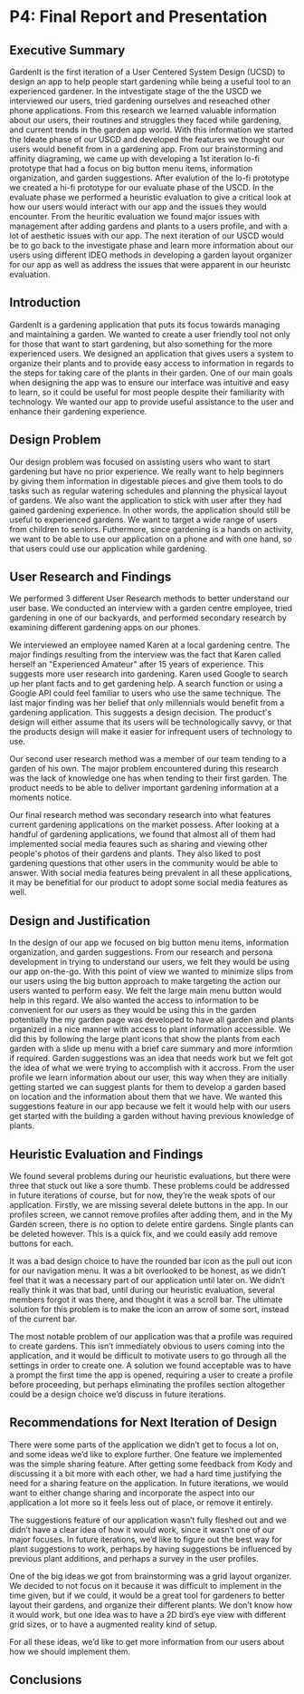 # P4: Final Report and Presentation

## Executive Summary

GardenIt is the first iteration of a User Centered System Design (UCSD) to design an app to help people start gardening while being a useful tool to an experienced gardener.  In the intvestigate stage of the the USCD we interviewed our users, tried gardening ourselves and reseached other phone applications.  From this research we learned valuable information about our users, their routines and struggles they faced while gardening, and current trends in the garden app world.  With this information we started the Ideate phase of our USCD and developed the features we thought our users would benefit from in a gardening app. From our brainstorming and affinity diagraming, we came up with developing a 1st iteration lo-fi prototype that had a focus on big button menu items, information organization, and garden suggestions.  After evalution of the lo-fi prototype we created a hi-fi prototype for our evaluate phase of the USCD.  In the evaluate phase we performed a heuristic evaluation to give a critical look at how our users would interact with our app and the issues they would encounter.  From the heuritic evaluation we found major issues with management after adding gardens and plants to a users profile, and with a lot of aesthetic issues with our app.  The next iteration of our USCD would be to go back to  the investigate phase and learn more information about our users using different IDEO methods in developing a garden layout organizer for our app as well as address the issues that were apparent in our heuristc evaluation.

## Introduction

GardenIt is a gardening application that puts its focus towards managing and maintaining a garden. We wanted to create a user friendly tool not only for those that want to start gardening, but also something for the more experienced users. We designed an application that gives users a system to organize their plants and to provide easy access to information in regards to the steps for taking care of the plants in their garden. One of our main goals when designing the app was to ensure our interface was intuitive and easy to learn, so it could be useful for most people despite their familiarity with technology. We wanted our app to provide useful assistance to the user and enhance their gardening experience.

## Design Problem

Our design problem was focused on assisting users who want to start gardening but have no prior experience. We really want to help beginners by giving them information in digestable pieces and give them tools to do tasks such as regular watering schedules and planning the physical layout of gardens. We also want the application to stick with user after they had gained gardening experience. In other words, the application should still be useful to experienced gardens. We want to target a wide range of users from children to seniors. Futhermore, since gardening is a hands on activity, we want to be able to use our application on a phone and with one hand, so that users could use our application while gardening.

## User Research and Findings

We performed 3 different User Research methods to better understand our user base. We conducted an interview with a garden centre employee, tried gardening in one of our backyards, and performed secondary research by examining different gardening apps on our phones.

We interviewed an employee named Karen at a local gardening centre. The major findings resulting from the interview was the fact that Karen called herself an "Experienced Amateur" after 15 years of experience. This suggests more user research into gardening. Karen used Google to search up her plant facts and to get gardening help. A search function or using a Google API could feel familiar to users who use the same technique. The last major finding was her belief that only millennials would benefit from a gardening application. This suggests a design decision. The product's design will either assume that its users will be technologically savvy, or that the products design will make it easier for infrequent users of technology to use.

Our second user research method was a member of our team tending to a garden of his own. The major problem encountered during this research was the lack of knowledge one has when tending to their first garden. The product needs to be able to deliver important gardening information at a moments notice.

Our final research method was secondary research into what features current gardening applications on the market possess. After looking at a handful of gardening applications, we found that almost all of them had implemented social media feaures such as sharing and viewing other people's photos of their gardens and plants. They also liked to post gardening questions that other users in the community would be able to answer. With social media features being prevalent in all these applications, it may be benefitial for our product to adopt some social media features as well.

## Design and Justification

In the design of our app we focused on big button menu items, information organization, and garden suggestions.  From our research and persona development in trying to understand our users, we felt they would be using our app on-the-go.  With this point of view we wanted to minimize slips from our users using the big button approach to make targeting the action our users wanted to perform easy.  We felt the large main menu button would help in this regard.  We also wanted the access to information to be convenient for our users as they would be using this in the garden potentially the my garden page was developed to have all garden and plants organized in a nice manner with access to plant information accessible.  We did this by following the large plant icons that show the plants from each garden with a slide up menu with a brief care summary and more informtion if required.  Garden suggestions was an idea that needs work but we felt got the idea of what we were trying to accomplish with it accross.  From the user profile we learn information about our user, this way when they are initially getting started we can suggest plants for them to develop a garden based on location and the information about them that we have.  We wanted this suggestions feature in our app because we felt it would help with our users get started with the building a garden without having previous knowledge of plants.

## Heuristic Evaluation and Findings

We found several problems during our heuristic evaluations, but there were three that stuck out like a sore thumb. These problems could be addressed in future iterations of course, but for now, they’re the weak spots of our application. Firstly, we are missing several delete buttons in the app. In our profiles screen, we cannot remove profiles after adding them, and in the My Garden screen, there is no option to delete entire gardens. Single plants can be deleted however. This is a quick fix, and we could easily add remove buttons for each.

It was a bad design choice to have the rounded bar icon as the pull out icon for our navigation menu. It was a bit overlooked to be honest, as we didn’t feel that it was a necessary part of our application until later on. We didn’t really think it was that bad, until during our heuristic evaluation, several members forgot it was there, and thought it was a scroll bar. The ultimate solution for this problem is to make the icon an arrow of some sort, instead of the current bar.

The most notable problem of our application was that a profile was required to create gardens. This isn’t immediately obvious to users coming into the application, and it would be difficult to motivate users to go through all the settings in order to create one. A solution we found acceptable was to have a prompt the first time the app is opened, requiring a user to create a profile before proceeding, but perhaps eliminating the profiles section altogether could be a design choice we’d discuss in future iterations.

## Recommendations for Next Iteration of Design

There were some parts of the application we didn’t get to focus a lot on, and some ideas we’d like to explore further. One feature we implemented was the simple sharing feature. After getting some feedback from Kody and discussing it a bit more with each other, we had a hard time justifying the need for a sharing feature on the application. In future iterations, we would want to either change sharing and incorporate the aspect into our application a lot more so it feels less out of place, or remove it entirely.

The suggestions feature of our application wasn’t fully fleshed out and we didn’t have a clear idea of how it would work, since it wasn’t one of our major focuses. In future iterations, we’d like to figure out the best way for plant suggestions to work, perhaps by having suggestions be influenced by previous plant additions, and perhaps a survey in the user profiles.

One of the big ideas we got from brainstorming was a grid layout organizer. We decided to not focus on it because it was difficult to implement in the time given, but if we could, it would be a great tool for gardeners to better layout their gardens, and organize their different plants. We don’t know how it would work, but one idea was to have a 2D bird’s eye view with different grid sizes, or to have a augmented reality kind of setup.

For all these ideas, we’d like to get more information from our users about how we should implement them.

## Conclusions

